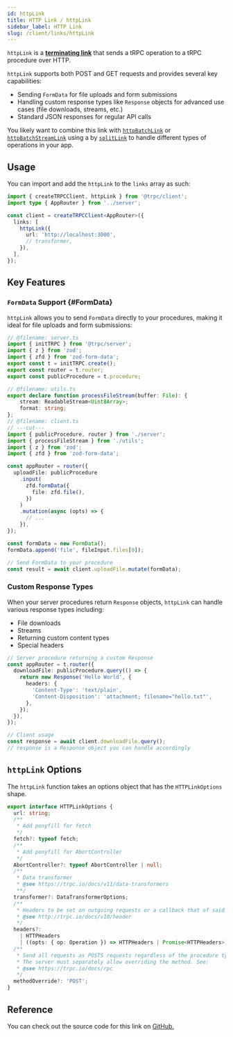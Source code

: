 ```yaml
---
id: httpLink
title: HTTP Link / httpLink
sidebar_label: HTTP Link
slug: /client/links/httpLink
---
```


`httpLink` is a [**terminating link**](./overview.md#the-terminating-link) that sends a tRPC operation to a tRPC procedure over HTTP.

`httpLink` supports both POST and GET requests and provides several key capabilities:

- Sending `FormData` for file uploads and form submissions
- Handling custom response types like `Response` objects for advanced use cases (file downloads, streams, etc.)
- Standard JSON responses for regular API calls

You likely want to combine this link with [`httpBatchLink`](./httpBatchLink.md) or [`httpBatchStreamLink`](./httpBatchStreamLink.md) using a by [`splitLink`](./splitLink.mdx) to handle different types of operations in your app.

## Usage

You can import and add the `httpLink` to the `links` array as such:

```ts title="client/index.ts"
import { createTRPCClient, httpLink } from '@trpc/client';
import type { AppRouter } from '../server';

const client = createTRPCClient<AppRouter>({
  links: [
    httpLink({
      url: 'http://localhost:3000',
      // transformer,
    }),
  ],
});
```

## Key Features

### `FormData` Support {#FormData}

`httpLink` allows you to send `FormData` directly to your procedures, making it ideal for file uploads and form submissions:

```ts twoslash
// @filename: server.ts
import { initTRPC } from '@trpc/server';
import { z } from 'zod';
import { zfd } from 'zod-form-data';
export const t = initTRPC.create();
export const router = t.router;
export const publicProcedure = t.procedure;

// @filename: utils.ts
export declare function processFileStream(buffer: File): {
    stream: ReadableStream<Uint8Array>;
    format: string;
};
// @filename: client.ts
// ---cut---
import { publicProcedure, router } from './server';
import { processFileStream } from './utils';
import { z } from 'zod';
import { zfd } from 'zod-form-data';

const appRouter = router({
  uploadFile: publicProcedure
    .input(
      zfd.formData({
        file: zfd.file(),
      })
    )
    .mutation(async (opts) => {
      // ...
    }),
});
```

```ts title="client.ts"
const formData = new FormData();
formData.append('file', fileInput.files[0]);

// Send FormData to your procedure
const result = await client.uploadFile.mutate(formData);
```

### Custom Response Types

When your server procedures return `Response` objects, `httpLink` can handle various response types including:

- File downloads
- Streams
- Returning custom content types
- Special headers

```ts
// Server procedure returning a custom Response
const appRouter = t.router({
  downloadFile: publicProcedure.query(() => {
    return new Response('Hello World', {
      headers: {
        'Content-Type': 'text/plain',
        'Content-Disposition': 'attachment; filename="hello.txt"',
      },
    });
  }),
});

// Client usage
const response = await client.downloadFile.query();
// response is a Response object you can handle accordingly
```

## `httpLink` Options

The `httpLink` function takes an options object that has the `HTTPLinkOptions` shape.

```ts
export interface HTTPLinkOptions {
  url: string;
  /**
   * Add ponyfill for fetch
   */
  fetch?: typeof fetch;
  /**
   * Add ponyfill for AbortController
   */
  AbortController?: typeof AbortController | null;
  /**
   * Data transformer
   * @see https://trpc.io/docs/v11/data-transformers
   **/
  transformer?: DataTransformerOptions;
  /**
   * Headers to be set on outgoing requests or a callback that of said headers
   * @see http://trpc.io/docs/v10/header
   */
  headers?:
    | HTTPHeaders
    | ((opts: { op: Operation }) => HTTPHeaders | Promise<HTTPHeaders>);
  /**
   * Send all requests as POSTS requests regardless of the procedure type
   * The server must separately allow overriding the method. See:
   * @see https://trpc.io/docs/rpc
   */
  methodOverride?: 'POST';
}
```

## Reference

You can check out the source code for this link on [GitHub.](https://github.com/trpc/trpc/blob/main/packages/client/src/links/httpLink.ts)
